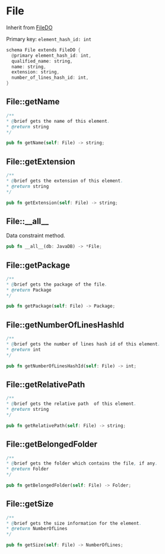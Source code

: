 # File

Inherit from [FileDO](./FileDO.md)

Primary key: `element_hash_id: int`

```rust
schema File extends FileDO {
  @primary element_hash_id: int,
  qualified_name: string,
  name: string,
  extension: string,
  number_of_lines_hash_id: int,
}
```
## File::getName

```java
/**
* @brief gets the name of this element.
* @return string
*/
```
```rust
pub fn getName(self: File) -> string;
```
## File::getExtension

```java
/**
* @brief gets the extension of this element.
* @return string
*/
```
```rust
pub fn getExtension(self: File) -> string;
```
## File::\_\_all\_\_

Data constraint method.

```rust
pub fn __all__(db: JavaDB) -> *File;
```
## File::getPackage

```java
/**
* @brief gets the package of the file.
* @return Package 
*/
```
```rust
pub fn getPackage(self: File) -> Package;
```
## File::getNumberOfLinesHashId

```java
/**
* @brief gets the number of lines hash id of this element.
* @return int
*/
```
```rust
pub fn getNumberOfLinesHashId(self: File) -> int;
```
## File::getRelativePath

```java
/**
* @brief gets the relative path  of this element.
* @return string
*/
```
```rust
pub fn getRelativePath(self: File) -> string;
```
## File::getBelongedFolder

```java
/**
* @brief gets the folder which contains the file, if any.
* @return Folder 
*/
```
```rust
pub fn getBelongedFolder(self: File) -> Folder;
```
## File::getSize

```java
/**
* @brief gets the size information for the element.
* @return NumberOfLines
*/
```
```rust
pub fn getSize(self: File) -> NumberOfLines;
```

